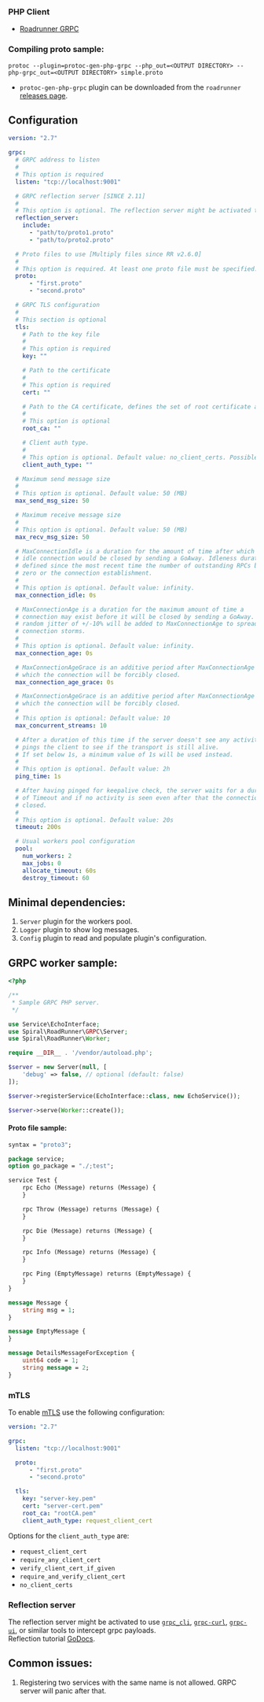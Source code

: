 ### PHP Client

- [Roadrunner GRPC](https://github.com/spiral/roadrunner-grpc)

### Compiling proto sample:
```
protoc --plugin=protoc-gen-php-grpc --php_out=<OUTPUT DIRECTORY> --php-grpc_out=<OUTPUT DIRECTORY> simple.proto
```
- `protoc-gen-php-grpc` plugin can be downloaded from the `roadrunner` [releases page](https://github.com/roadrunner-server/roadrunner/releases).

## Configuration

```yaml
version: "2.7"

grpc:
  # GRPC address to listen
  #
  # This option is required
  listen: "tcp://localhost:9001"

  # GRPC reflection server [SINCE 2.11]
  #
  # This option is optional. The reflection server might be activated to use `grpc_cli`, `grpc-ui`, `grpc-curl`, or similar tools to intercept grpc payloads.
  reflection_server:
    include:
      - "path/to/proto1.proto"
      - "path/to/proto2.proto"

  # Proto files to use [Multiply files since RR v2.6.0]
  #
  # This option is required. At least one proto file must be specified.
  proto:
      - "first.proto"
      - "second.proto"

  # GRPC TLS configuration
  #
  # This section is optional
  tls:
    # Path to the key file
    #
    # This option is required
    key: ""

    # Path to the certificate
    #
    # This option is required
    cert: ""

    # Path to the CA certificate, defines the set of root certificate authorities that servers use if required to verify a client certificate. Used with the `client_auth_type` option.
    #
    # This option is optional
    root_ca: ""

    # Client auth type.
    #
    # This option is optional. Default value: no_client_certs. Possible values: request_client_cert, require_any_client_cert, verify_client_cert_if_given, require_and_verify_client_cert, no_client_certs
    client_auth_type: ""

  # Maximum send message size
  #
  # This option is optional. Default value: 50 (MB)
  max_send_msg_size: 50

  # Maximum receive message size
  #
  # This option is optional. Default value: 50 (MB)
  max_recv_msg_size: 50

  # MaxConnectionIdle is a duration for the amount of time after which an
  #	idle connection would be closed by sending a GoAway. Idleness duration is
  #	defined since the most recent time the number of outstanding RPCs became
  #	zero or the connection establishment.
  #
  # This option is optional. Default value: infinity.
  max_connection_idle: 0s

  # MaxConnectionAge is a duration for the maximum amount of time a
  #	connection may exist before it will be closed by sending a GoAway. A
  #	random jitter of +/-10% will be added to MaxConnectionAge to spread out
  #	connection storms.
  #
  # This option is optional. Default value: infinity.
  max_connection_age: 0s

  # MaxConnectionAgeGrace is an additive period after MaxConnectionAge after
  #	which the connection will be forcibly closed.
  max_connection_age_grace: 0s

  # MaxConnectionAgeGrace is an additive period after MaxConnectionAge after
  #	which the connection will be forcibly closed.
  #
  # This option is optional: Default value: 10
  max_concurrent_streams: 10

  # After a duration of this time if the server doesn't see any activity it
  #	pings the client to see if the transport is still alive.
  #	If set below 1s, a minimum value of 1s will be used instead.
  #
  # This option is optional. Default value: 2h
  ping_time: 1s

  # After having pinged for keepalive check, the server waits for a duration
  #	of Timeout and if no activity is seen even after that the connection is
  #	closed.
  #
  # This option is optional. Default value: 20s
  timeout: 200s

  # Usual workers pool configuration
  pool:
    num_workers: 2
    max_jobs: 0
    allocate_timeout: 60s
    destroy_timeout: 60
```

## Minimal dependencies:

1. `Server` plugin for the workers pool.
2. `Logger` plugin to show log messages.
3. `Config` plugin to read and populate plugin's configuration.

## GRPC worker sample:

```php
<?php

/**
 * Sample GRPC PHP server.
 */

use Service\EchoInterface;
use Spiral\RoadRunner\GRPC\Server;
use Spiral\RoadRunner\Worker;

require __DIR__ . '/vendor/autoload.php';

$server = new Server(null, [
    'debug' => false, // optional (default: false)
]);

$server->registerService(EchoInterface::class, new EchoService());

$server->serve(Worker::create());

```

#### Proto file sample:

```protobuf
syntax = "proto3";

package service;
option go_package = "./;test";

service Test {
    rpc Echo (Message) returns (Message) {
    }

    rpc Throw (Message) returns (Message) {
    }

    rpc Die (Message) returns (Message) {
    }

    rpc Info (Message) returns (Message) {
    }

    rpc Ping (EmptyMessage) returns (EmptyMessage) {
    }
}

message Message {
    string msg = 1;
}

message EmptyMessage {
}

message DetailsMessageForException {
    uint64 code = 1;
    string message = 2;
}
```

### mTLS
To enable [mTLS](https://www.cloudflare.com/en-gb/learning/access-management/what-is-mutual-tls/) use the following configuration:

```yaml
version: "2.7"

grpc:
  listen: "tcp://localhost:9001"

  proto:
      - "first.proto"
      - "second.proto"

  tls:
    key: "server-key.pem"
    cert: "server-cert.pem"
    root_ca: "rootCA.pem"
    client_auth_type: request_client_cert
```

Options for the `client_auth_type` are:
- `request_client_cert`
- `require_any_client_cert`
- `verify_client_cert_if_given`
- `require_and_verify_client_cert`
- `no_client_certs`

### Reflection server  

The reflection server might be activated to use [`grpc_cli`](https://github.com/grpc/grpc/blob/master/doc/command_line_tool.md), [`grpc-curl`](https://github.com/fullstorydev/grpcurl), [`grpc-ui`](https://github.com/fullstorydev/grpcui), or similar tools to intercept grpc payloads.  
Reflection tutorial [GoDocs](https://github.com/grpc/grpc-go/blob/master/Documentation/server-reflection-tutorial.md).


## Common issues:
1. Registering two services with the same name is not allowed. GRPC server will panic after that.
